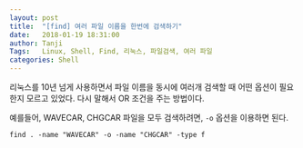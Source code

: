 ```yaml
---
layout: post
title:  "[find] 여러 파일 이름을 한번에 검색하기"
date:   2018-01-19 18:31:00
author: Tanji
Tags:   Linux, Shell, Find, 리눅스, 파일검색, 여러 파일
categories: Shell
---
```


리눅스를 10년 넘게 사용하면서 파일 이름을 동시에 여러개 검색할 때 어떤 옵션이 필요한지 모르고 있었다. 다시 말해서 OR 조건을 주는 방법이다.

예를들어, WAVECAR, CHGCAR 파일을 모두 검색하려면, `-o` 옵션을 이용하면 된다.

```
find . -name "WAVECAR" -o -name "CHGCAR" -type f
```